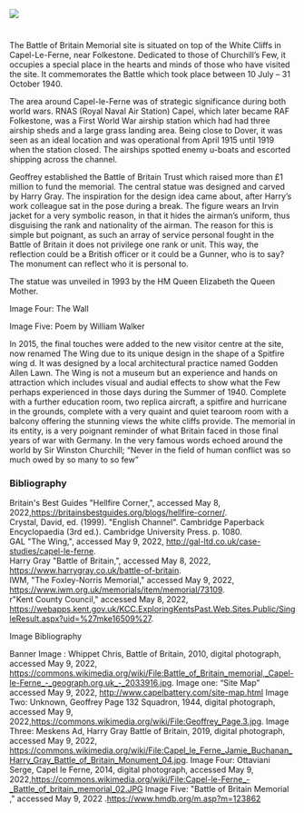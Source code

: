 <a href="https://dev.visual-essays.app"><img src="https://dev-visual-essays.netlify.app/images/ve-button.png"></a>

<param ve-config title="Battle of Britain Memorial" author="Amy Green" layout="vtl" banner="xxx">

<param ve-entity eid="Q2543161" aliases="Walmer Castle">


#

The Battle of Britain Memorial site is situated on top of the White Cliffs in Capel-Le-Ferne, near Folkestone. Dedicated to those of Churchill’s Few, it occupies a special place in the hearts and minds of those who have visited the site. It commemorates the Battle which took place between 10 July – 31 October 1940.

The area around Capel-le-Ferne was of strategic significance during both world wars. RNAS (Royal Naval Air Station) Capel, which later became RAF Folkestone, was a First World War airship station which had had three airship sheds and a large grass landing area. Being close to Dover, it was seen as an ideal location and was operational from April 1915 until 1919 when the station closed. The airships spotted enemy u-boats and escorted shipping across the channel.
<param ve-image url="

Image One:
Map of the Battery grounds

During the Second World War, coastal defence was again vital. In 1940, Winston Churchill ordered six 8-inch-high performance guns to boost coastal defences. Two were positioned on top of the cliffs to provide anti-shipping defensive fire in the Channel -  one at Capel-le-Ferne and the other at Hougham. These guns had extreme ranges and were successful in engaging enemy shipping targets at the range of 28,030 metres.

The idea for a Memorial to “The Few” came from one of their own, Wing Commander Geoffrey Page. After his involvment in the Battle of Britain, he was awarded the Distinguished flying Cross (DFC) in 1943 and received the Distinguished Service Order (DSO) the following year. Geoffrey’s career with the RAF ended in 1948, however years later to his amazement he realised there was no such memorial to his comrades who fought in the battle.
<param ve-image url="
Image two: Geoffrey Page and comrades of 132 Squadron 

Geoffrey established the Battle of Britain Trust which raised more than £1 million to fund the memorial. The central statue was designed and carved by Harry Gray.  The inspiration for the design idea came about, after Harry’s work colleague sat in the pose during a break. The figure wears an Irvin jacket for a very symbolic reason, in that it hides the airman’s uniform, thus disguising the rank and nationality of the airman. The reason for this is simple but poignant, as such an array of service personal fought in the Battle of Britain it does not privilege one rank or unit. This way, the reflection could be a British officer or it could be a Gunner, who is to say? The monument can reflect who it is personal to. 

The statue was unveiled in 1993 by the HM Queen Elizabeth the Queen Mother. 
<param ve-image url="
Image Three: The airman 

The memorial wall was unveiled in 2005 by HRH Prince Michael. The wall contains the names of all those who fought during the Battle of Britain including those who survived the war.  The wall memorial could not have been erected if not for the raising of the funds by one of the few and the first president of the Battle of Britain trust Sir Christopher Foxley-Norris, which is where the memorial wall has got its name as tribute.  The poem which can be seen on the left hand side of the memorial wall is by William Walker, a Battle of Britain veteran shared the copyright to the trust to create an anthology of William’s poetry dedicated to his absent friends and experiences of wartime, another touching tribute to the memorial. 
<param ve-image url="

Image Four: The Wall 

Image Five: Poem by William Walker 

In 2015, the final touches were added to the new visitor centre at the site, now renamed The Wing due to its unique design in the shape of a Spitfire wing d. It was designed by a local architectural practice named Godden Allen Lawn.  The Wing is not a museum but an experience and hands on attraction which includes visual and audial effects to show what the Few perhaps experienced in those days during the Summer of 1940. Complete with a further education room, two replica aircraft, a spitfire and hurricane in the grounds, complete with a very quaint and quiet tearoom room with a balcony offering the stunning views the white cliffs provide. 
The memorial in its entity, is a very poignant reminder of what Britain faced in those final years of war with Germany. 
In the very famous words echoed around the world by Sir Winston Churchill; “Never in the field of human conflict was so much owed by so many to so few”
<param ve-image url="https://commons.wikimedia.org/wiki/File:Capel_le_Ferne_Entrance_Battle_of_Britain_Memorial_03.jpg" label="Capel Le Ferne Entrance Battle of Britain Memorial, 2019" attribution="© Ad Meskens / Wikimedia Commons" license="CC BY-SA 4.0">

### Bibliography

Britain's Best Guides "Hellfire Corner,", accessed May 8, 2022,https://britainsbestguides.org/blogs/hellfire-corner/.   
Crystal, David, ed. (1999). "English Channel". Cambridge Paperback Encyclopaedia (3rd ed.). Cambridge University Press. p. 1080.   
GAL "The Wing,", accessed May 9, 2022, http://gal-ltd.co.uk/case-studies/capel-le-ferne.   
Harry Gray "Battle of Britain,", accessed May 8, 2022, https://www.harrygray.co.uk/battle-of-britain.   
IWM, "The Foxley-Norris Memorial," accessed May 9, 2022, https://www.iwm.org.uk/memorials/item/memorial/73109.   
r"Kent County Council," accessed May 8, 2022, https://webapps.kent.gov.uk/KCC.ExploringKentsPast.Web.Sites.Public/SingleResult.aspx?uid=%27mke16509%27.   


Image Bibliography 

Banner Image : Whippet Chris, Battle of Britain, 2010, digital photograph, accessed May 9, 2022, https://commons.wikimedia.org/wiki/File:Battle_of_Britain_memorial,_Capel-le-Ferne_-_geograph.org.uk_-_2033916.jpg.
Image one:  “Site Map” accessed May 9, 2022, http://www.capelbattery.com/site-map.html
Image Two: Unknown, Geoffrey Page  132 Squadron, 1944, digital photograph, accessed May 9, 2022,https://commons.wikimedia.org/wiki/File:Geoffrey_Page.3.jpg.
Image Three: Meskens Ad, Harry Gray Battle of Britain, 2019, digital photograph, accessed May 9, 2022, https://commons.wikimedia.org/wiki/File:Capel_le_Ferne_Jamie_Buchanan_Harry_Gray_Battle_of_Britain_Monument_04.jpg.
Image Four:  Ottaviani Serge, Capel le Ferne, 2014, digital photograph, accessed May 9, 2022,https://commons.wikimedia.org/wiki/File:Capel-le-Ferne_-_Battle_of_britain_memorial_02.JPG
Image Five: "Battle of Britain Memorial ," accessed May 9, 2022 .https://www.hmdb.org/m.asp?m=123862
